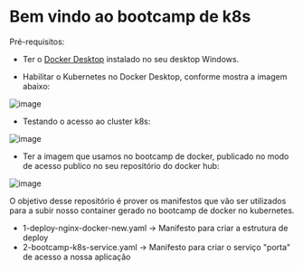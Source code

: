 # Bem vindo ao bootcamp de k8s

Pré-requisitos:

  - Ter o [Docker Desktop](https://www.docker.com/products/docker-desktop) instalado no seu desktop Windows.
  
  - Habilitar o Kubernetes no Docker Desktop, conforme mostra a imagem abaixo:

  ![image](https://user-images.githubusercontent.com/28758743/121741408-e17ee780-cad4-11eb-9853-2816820d460b.png)

  - Testando o acesso ao cluster k8s:
  
  ![image](https://user-images.githubusercontent.com/28758743/121742450-37a05a80-cad6-11eb-8e60-524fbf224d04.png)


  - Ter a imagem que usamos no bootcamp de docker, publicado no modo de acesso publico no seu repositório do docker hub:
  
  ![image](https://user-images.githubusercontent.com/28758743/121742811-c01efb00-cad6-11eb-8d4e-1ad320622595.png)


O objetivo desse repositório é prover os manifestos que vão ser utilizados para a subir nosso container gerado no bootcamp de docker no kubernetes.

  - 1-deploy-nginx-docker-new.yaml -> Manifesto para criar a estrutura de deploy
  - 2-bootcamp-k8s-service.yaml -> Manifesto para criar o serviço "porta" de acesso a nossa aplicação
